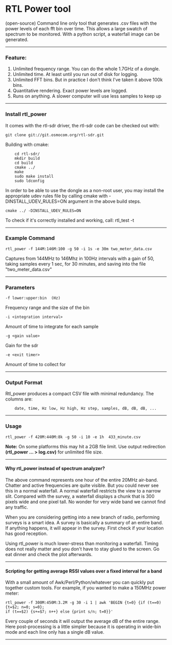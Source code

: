 # RTL Power tool 

(open-source) Command line only tool that generates .csv files with the power levels of each fft bin over time. 
This allows a large swatch of spectrum to be monitored. With a python script, a waterfall image can be generated. 

---

### Feature:
1. Unlimited frequency range. You can do the whole 1.7GHz of a dongle.
2. Unlimited time. At least until you run out of disk for logging.
3. Unlimited FFT bins. But in practice I don't think I've taken it above 100k bins.
4. Quantitative rendering. Exact power levels are logged.
5. Runs on anything. A slower computer will use less samples to keep up

---

### Install rtl_power
It comes with the rtl-sdr driver, the rtl-sdr code can be checked out with: 
```
git clone git://git.osmocom.org/rtl-sdr.git
```
Building with cmake:
``` 
    cd rtl-sdr/
    mkdir build
    cd build
    cmake ../
    make
    sudo make install
    sudo ldconfig
```
In order to be able to use the dongle as a non-root user, 
you may install the appropriate udev rules file by calling cmake with -DINSTALL_UDEV_RULES=ON argument in the above build steps.
``` 
cmake ../ -DINSTALL_UDEV_RULES=ON 
```
To check if it's correctly installed and working, call: rtl_test -t

---

### Example Command

```
rtl_power -f 144M:146M:100 -g 50 -i 1s -e 30m two_meter_data.csv
```
Captures from 144MHz to 146Mhz in 100Hz intervals with a gain of 50, taking samples every 1 sec, for 30 minutes, 
and saving into the file "two_meter_data.csv"

---

### Parameters
```
-f lower:upper:bin  (Hz)
```
Frequency range and the size of the bin
```
-i <integration interval>
```
Amount of time to integrate for each sample
```
-g <gain value>
```
Gain for the sdr
```
-e <exit timer>
```
Amount of time to collect for

---

### Output Format
Rtl_power produces a compact CSV file with minimal redundancy. The columns are:
```
    date, time, Hz low, Hz high, Hz step, samples, dB, dB, dB, ...
```
---

### Usage

```
rtl_power -f 420M:440M:8k -g 50 -i 10 -e 1h  433_minute.csv
```

**Note:** On some platforms this may hit a 2GB file limit. 
Use output redirection **(rtl_power ... > log.csv)** for unlimited file size.

---

#### Why rtl_power instead of spectrum analyzer?

The above command represents one hour of the entire 20MHz air-band. Chatter and active frequencies are quite visible. 
But you could never see this in a normal waterfall. A normal waterfall restricts the view to a narrow slit. 
Compared with the survey, a waterfall displays a chunk that is 300 pixels wide and one pixel tall. 
No wonder for very wide band we cannot find any traffic.

When you are considering getting into a new branch of radio, performing surveys is a smart idea. 
A survey is basically a summary of an entire band. If anything happens, it will appear in the survey.
First check if your location has good reception.

Using rtl_power is much lower-stress than monitoring a waterfall. 
Timing does not really matter and you don't have to stay glued to the screen. 
Go eat dinner and check the plot afterwards.

---

#### Scripting for getting average RSSI values over a fixed interval for a band

With a small amount of Awk/Perl/Python/whatever you can quickly put together custom tools. 
For example, if you wanted to make a 150MHz power meter:

```
rtl_power -f 300M:450M:3.2M -g 30 -i 1 | awk 'BEGIN {t=0} {if (t==0) {t=$2; n=0; s=0};
if (t==$2) {s+=$7; n++} else {print s/n; t=0}}'
```

Every couple of seconds it will output the average dB of the entire range. 
Here post-processing is a little simpler because it is operating in wide-bin mode and each line only has a single dB value.

---
